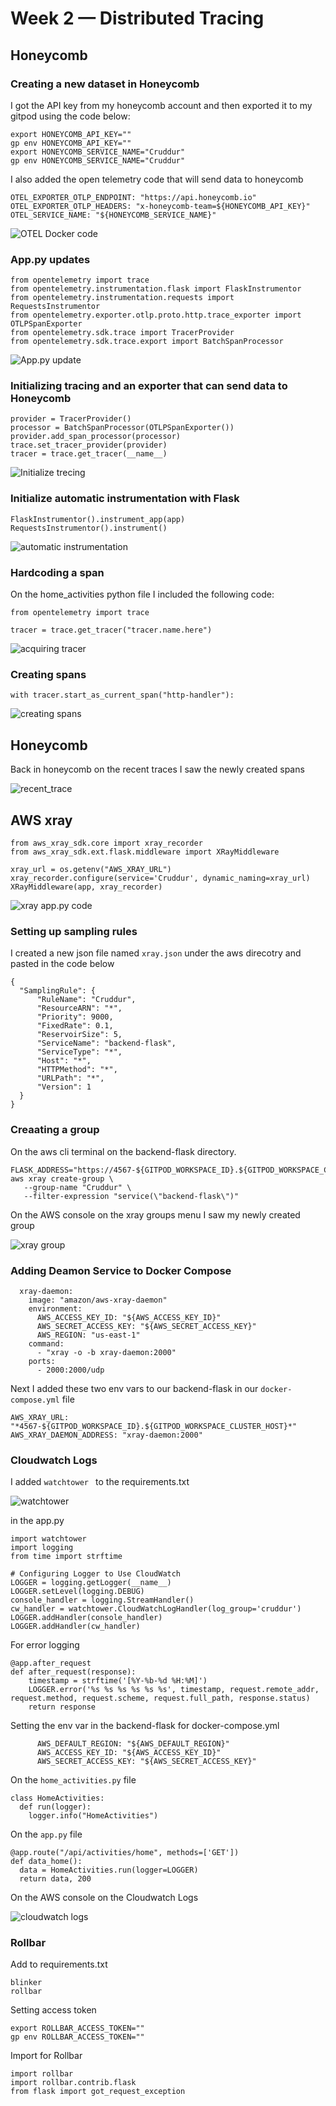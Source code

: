 # Week 2 — Distributed Tracing

## Honeycomb

### Creating a new dataset in Honeycomb 
I  got the API key from my honeycomb account and then exported it to my gitpod using the code below:
```
export HONEYCOMB_API_KEY=""
gp env HONEYCOMB_API_KEY=""
export HONEYCOMB_SERVICE_NAME="Cruddur"
gp env HONEYCOMB_SERVICE_NAME="Cruddur"

```
I also added the open telemetry code that will send data to honeycomb
```
OTEL_EXPORTER_OTLP_ENDPOINT: "https://api.honeycomb.io"
OTEL_EXPORTER_OTLP_HEADERS: "x-honeycomb-team=${HONEYCOMB_API_KEY}"
OTEL_SERVICE_NAME: "${HONEYCOMB_SERVICE_NAME}"
```
![OTEL Docker code](assets/Week_2_OTEL_Code.PNG)

### App.py updates
```
from opentelemetry import trace
from opentelemetry.instrumentation.flask import FlaskInstrumentor
from opentelemetry.instrumentation.requests import RequestsInstrumentor
from opentelemetry.exporter.otlp.proto.http.trace_exporter import OTLPSpanExporter
from opentelemetry.sdk.trace import TracerProvider
from opentelemetry.sdk.trace.export import BatchSpanProcessor
```
![App.py update](assets/Week_2_App_Updates.PNG)

### Initializing tracing and an exporter that can send data to Honeycomb
```
provider = TracerProvider()
processor = BatchSpanProcessor(OTLPSpanExporter())
provider.add_span_processor(processor)
trace.set_tracer_provider(provider)
tracer = trace.get_tracer(__name__)
```
![Initialize trecing](assets/Week_2_Initialize_tracer.PNG)

### Initialize automatic instrumentation with Flask
```
FlaskInstrumentor().instrument_app(app)
RequestsInstrumentor().instrument()
```
![automatic instrumentation](assets/Week_2_automatic_instrumentation.PNG)

### Hardcoding a span

On the home_activities python file I included the following code:
```
from opentelemetry import trace

tracer = trace.get_tracer("tracer.name.here")

```
![acquiring tracer](assets/Week_2_acquirng_tracer.PNG)

### Creating spans

`with tracer.start_as_current_span("http-handler"):`

![creating spans](assets/Week_2_creating_spans.PNG)

## Honeycomb

Back in honeycomb on the recent traces I saw the newly created spans

![recent_trace](assets/Week_2_recent_trace.PNG)

## AWS xray
```
from aws_xray_sdk.core import xray_recorder
from aws_xray_sdk.ext.flask.middleware import XRayMiddleware

xray_url = os.getenv("AWS_XRAY_URL")
xray_recorder.configure(service='Cruddur', dynamic_naming=xray_url)
XRayMiddleware(app, xray_recorder)
```
![xray app.py code](assets/Week_2_xray_app_code.PNG)

### Setting up sampling rules
I created a new json file named `xray.json` under the aws direcotry and pasted in the code below
```
{
  "SamplingRule": {
      "RuleName": "Cruddur",
      "ResourceARN": "*",
      "Priority": 9000,
      "FixedRate": 0.1,
      "ReservoirSize": 5,
      "ServiceName": "backend-flask",
      "ServiceType": "*",
      "Host": "*",
      "HTTPMethod": "*",
      "URLPath": "*",
      "Version": 1
  }
}
```

### Creaating a group
On the aws cli terminal on the backend-flask directory.
```
FLASK_ADDRESS="https://4567-${GITPOD_WORKSPACE_ID}.${GITPOD_WORKSPACE_CLUSTER_HOST}"
aws xray create-group \
   --group-name "Cruddur" \
   --filter-expression "service(\"backend-flask\")"
```
On the AWS console on the xray groups menu I saw my newly created group

![xray group](assets/Week_2_xray_group.PNG)

### Adding Deamon Service to Docker Compose
```
  xray-daemon:
    image: "amazon/aws-xray-daemon"
    environment:
      AWS_ACCESS_KEY_ID: "${AWS_ACCESS_KEY_ID}"
      AWS_SECRET_ACCESS_KEY: "${AWS_SECRET_ACCESS_KEY}"
      AWS_REGION: "us-east-1"
    command:
      - "xray -o -b xray-daemon:2000"
    ports:
      - 2000:2000/udp
```
Next I added these two env vars to our backend-flask in our `docker-compose.yml` file
```
AWS_XRAY_URL: "*4567-${GITPOD_WORKSPACE_ID}.${GITPOD_WORKSPACE_CLUSTER_HOST}*"
AWS_XRAY_DAEMON_ADDRESS: "xray-daemon:2000"
```
### Cloudwatch Logs

I added `watchtower ` to the requirements.txt 

![watchtower](assets/Week_2_watchtower.PNG)

in the app.py
```
import watchtower
import logging
from time import strftime
```
```
# Configuring Logger to Use CloudWatch
LOGGER = logging.getLogger(__name__)
LOGGER.setLevel(logging.DEBUG)
console_handler = logging.StreamHandler()
cw_handler = watchtower.CloudWatchLogHandler(log_group='cruddur')
LOGGER.addHandler(console_handler)
LOGGER.addHandler(cw_handler)
```
For error logging
```
@app.after_request
def after_request(response):
    timestamp = strftime('[%Y-%b-%d %H:%M]')
    LOGGER.error('%s %s %s %s %s %s', timestamp, request.remote_addr, request.method, request.scheme, request.full_path, response.status)
    return response
```
Setting the env var in the backend-flask for docker-compose.yml
```
      AWS_DEFAULT_REGION: "${AWS_DEFAULT_REGION}"
      AWS_ACCESS_KEY_ID: "${AWS_ACCESS_KEY_ID}"
      AWS_SECRET_ACCESS_KEY: "${AWS_SECRET_ACCESS_KEY}"
```
On the `home_activities.py` file
```
class HomeActivities:
  def run(logger):
    logger.info("HomeActivities")
```

On the `app.py` file
```
@app.route("/api/activities/home", methods=['GET'])
def data_home():
  data = HomeActivities.run(logger=LOGGER)
  return data, 200
```
On the AWS console on the Cloudwatch Logs 

![cloudwatch logs](assets/Week_2_cloudwatch_logs.PNG)

### Rollbar
Add to requirements.txt
```
blinker
rollbar
```
Setting access token
```
export ROLLBAR_ACCESS_TOKEN=""
gp env ROLLBAR_ACCESS_TOKEN=""
```
Import for Rollbar
```
import rollbar
import rollbar.contrib.flask
from flask import got_request_exception
```
